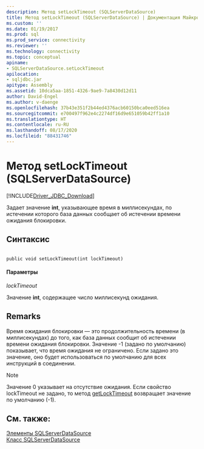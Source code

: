 ```yaml
---
description: Метод setLockTimeout (SQLServerDataSource)
title: Метод setLockTimeout (SQLServerDataSource) | Документация Майкрософт
ms.custom: ''
ms.date: 01/19/2017
ms.prod: sql
ms.prod_service: connectivity
ms.reviewer: ''
ms.technology: connectivity
ms.topic: conceptual
apiname:
- SQLServerDataSource.setLockTimeout
apilocation:
- sqljdbc.jar
apitype: Assembly
ms.assetid: 10dca5aa-1851-4326-9ae9-7a8430d12d11
author: David-Engel
ms.author: v-daenge
ms.openlocfilehash: 37b43e351f2b44ed4376acb60150bca0eed516ea
ms.sourcegitcommit: e700497f962e4c2274df16d9e651059b42ff1a10
ms.translationtype: HT
ms.contentlocale: ru-RU
ms.lasthandoff: 08/17/2020
ms.locfileid: "88431746"
---
```

# <a name="setlocktimeout-method-sqlserverdatasource"></a>Метод setLockTimeout (SQLServerDataSource)
[!INCLUDE[Driver_JDBC_Download](../../../includes/driver_jdbc_download.md)]

  Задает значение **int**, указывающее время в миллисекундах, по истечении которого база данных сообщает об истечении времени ожидания блокировки.  
  
## <a name="syntax"></a>Синтаксис  
  
```  
  
public void setLockTimeout(int lockTimeout)  
```  
  
#### <a name="parameters"></a>Параметры  
 *lockTimeout*  
  
 Значение **int**, содержащее число миллисекунд ожидания.  
  
## <a name="remarks"></a>Remarks  
 Время ожидания блокировки — это продолжительность времени (в миллисекундах) до того, как база данных сообщит об истечении времени ожидания блокировки. Значение -1 (задано по умолчанию) показывает, что время ожидания не ограничено. Если задано это значение, оно будет использоваться по умолчанию для всех инструкций в соединении.  
  
> [!NOTE]  
>  Значение 0 указывает на отсутствие ожидания. Если свойство lockTimeout не задано, то метод [getLockTimeout](../../../connect/jdbc/reference/getlocktimeout-method-sqlserverdatasource.md) возвращает значение по умолчанию (-1).  
  
## <a name="see-also"></a>См. также:  
 [Элементы SQLServerDataSource](../../../connect/jdbc/reference/sqlserverdatasource-members.md)   
 [Класс SQLServerDataSource](../../../connect/jdbc/reference/sqlserverdatasource-class.md)  
  
  
